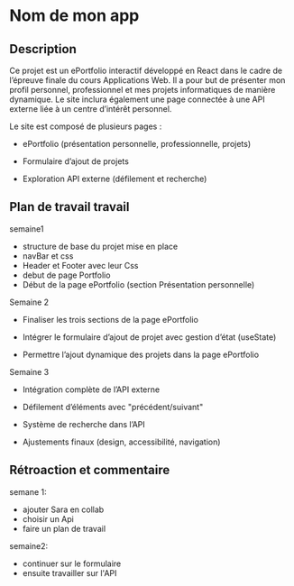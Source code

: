 # Nom de mon app

## Description
Ce projet est un ePortfolio interactif développé en React dans le cadre de l’épreuve finale du cours Applications Web. Il a pour but de présenter mon profil personnel, professionnel et mes projets informatiques de manière dynamique. Le site inclura également une page connectée à une API externe liée à un centre d’intérêt personnel.

Le site est composé de plusieurs pages :

- ePortfolio (présentation personnelle, professionnelle, projets)

- Formulaire d’ajout de projets

- Exploration API externe (défilement et recherche)

## Plan de travail travail

semaine1

- structure de base du projet mise en place
- navBar et css
- Header et Footer avec leur Css
- debut de page Portfolio
-  Début de la page ePortfolio (section Présentation personnelle)

Semaine 2

- Finaliser les trois sections de la page ePortfolio
- Intégrer le formulaire d’ajout de projet avec gestion d’état (useState)

- Permettre l’ajout dynamique des projets dans la page ePortfolio

Semaine 3
- Intégration complète de l’API externe

- Défilement d’éléments avec "précédent/suivant"

- Système de recherche dans l’API

- Ajustements finaux (design, accessibilité, navigation)

## Rétroaction et commentaire
semane 1:

+ ajouter Sara en collab
+ choisir un Api
+ faire un plan de travail

semaine2:

+ continuer sur le formulaire
+ ensuite travailler sur l'API